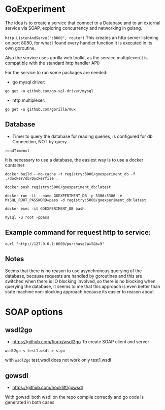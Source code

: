 # GoExperiment

The idea is to create a service that connect to a Database and to an external service
via SOAP, exploring concurrency and networking in golang.

```http.ListenAndServe(":8000", router)``` This creates an http server listening on port
8080, for what I found every handler function it is executed in its own goroutine.

Also the service uses gorilla web toolkit as the service multiplexer(it is compatible
with the standard http handler API)

For the service to run some packages are needed:
 * go mysql driver:
 ```
 go get -u github.com/go-sql-driver/mysql
 ```
  * http multiplexer:
```
go get -u github.com/gorilla/mux
```
## Database

* Timer to query the database for reading queries, is configured for db Connection, NOT
by query.

```
readTimeout
```

It is necessary to use a database, the easiest way is to use a docker container:

```
docker build --no-cache -t registry:5000/goexperiment_db -f ./docker/db/Dockerfile .
```
```
docker push registry:5000/goexperiment_db:latest
```
```
docker run -it --name GOEXPERIMENT_DB -p 3306:3306 -e MYSQL_ROOT_PASSWORD=pass -d registry:5000/goexperiment_db:latest
```
```
docker exec -it GOEXPERIMENT_DB bash
```
```
mysql -u root -ppass
```

## Example command for request http to service:
```
curl "http://127.0.0.1:8000/purchase?a=5&b=9"
```

## Notes
Seems that there is no reason to use asynchronous querying of the database, because
requests are handled by goroutines and this are switched when there is IO blocking 
involved, so there is no blocking when querying the database, it seems to me that this
approach is even better than state machine non-blocking approach because its easier
to reason about

# SOAP options
## wsdl2go
  * https://github.com/fiorix/wsdl2go 
To create SOAP client and server
```
wsdl2go < test1.wsdl > s.go
```
with ```wsdl2go``` test.wsdl does not work only test1.wsdl

## gowsdl
 * https://github.com/hooklift/gowsdl

With gowsdl both wsdl on the repo compile correctly and go code is generated in 
both cases


